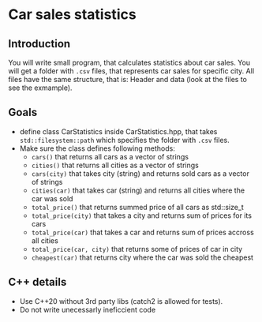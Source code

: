 # Car sales statistics

## Introduction
You will write small program, that calculates statistics about car sales. You will get a folder with `.csv` files, that represents car sales for specific city. All files have the same structure, that is: Header and data (look at the files to see the exmample).

## Goals
- define class CarStatistics inside CarStatistics.hpp, that takes `std::filesystem::path` which specifies the folder with `.csv` files.
- Make sure the class defines following methods:
    - `cars()` that returns all cars as a vector of strings
    - `cities()` that returns all cities as a vector of strings
    - `cars(city)` that takes city (string) and returns sold cars as a vector of strings
    - `cities(car)` that takes car (string) and returns all cities where the car was sold
    - `total_price()` that returns summed price of all cars as std::size_t
    - `total_price(city)` that takes a city and returns sum of prices for its cars
    - `total_price(car)` that takes a car and returns sum of prices accross all cities
    - `total_price(car, city)` that returns some of prices of car in city 
    - `cheapest(car)` that returns city where the car was sold the cheapest

## C++ details
- Use C++20 without 3rd party libs (catch2 is allowed for tests).
- Do not write unecessarly ineficcient code